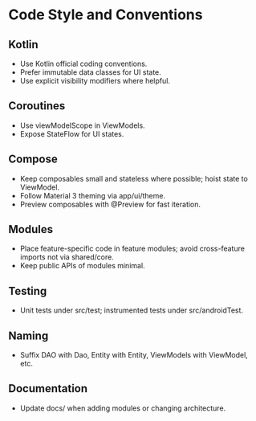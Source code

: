 # Code Style and Conventions

## Kotlin
- Use Kotlin official coding conventions.
- Prefer immutable data classes for UI state.
- Use explicit visibility modifiers where helpful.

## Coroutines
- Use viewModelScope in ViewModels.
- Expose StateFlow for UI states.

## Compose
- Keep composables small and stateless where possible; hoist state to ViewModel.
- Follow Material 3 theming via app/ui/theme.
- Preview composables with @Preview for fast iteration.

## Modules
- Place feature-specific code in feature modules; avoid cross-feature imports not via shared/core.
- Keep public APIs of modules minimal.

## Testing
- Unit tests under src/test; instrumented tests under src/androidTest.

## Naming
- Suffix DAO with Dao, Entity with Entity, ViewModels with ViewModel, etc.

## Documentation
- Update docs/ when adding modules or changing architecture.
